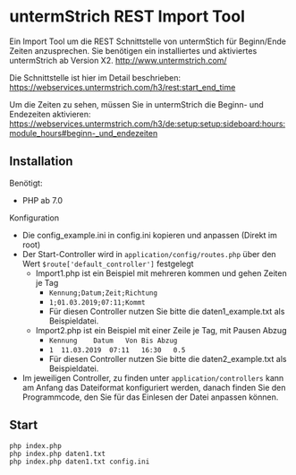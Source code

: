 untermStrich REST Import Tool
=============================

Ein Import Tool um die REST Schnittstelle von untermStich für Beginn/Ende Zeiten anzusprechen.
Sie benötigen ein installiertes und aktiviertes untermStrich ab Version X2.
http://www.untermstrich.com/

Die Schnittstelle ist hier im Detail beschrieben: 
https://webservices.untermstrich.com/h3/rest:start_end_time

Um die Zeiten zu sehen, müssen Sie in untermStrich die Beginn- und Endezeiten aktivieren:
https://webservices.untermstrich.com/h3/de:setup:setup:sideboard:hours:module_hours#beginn-_und_endezeiten

Installation
------------

Benötigt:

  * PHP ab 7.0

Konfiguration

  * Die config_example.ini in config.ini kopieren und anpassen (Direkt im root)
  * Der Start-Controller wird in `application/config/routes.php` über den Wert `$route['default_controller']` festgelegt
    * Import1.php ist ein Beispiel mit mehreren kommen und gehen Zeiten je Tag
      * `Kennung;Datum;Zeit;Richtung`
      * `1;01.03.2019;07:11;Kommt`
      * Für diesen Controller nutzen Sie bitte die daten1_example.txt als Beispieldatei.
    * Import2.php ist ein Beispiel mit einer Zeile je Tag, mit Pausen Abzug
      * `Kennung	Datum	Von	Bis	Abzug`
      * `1	11.03.2019	07:11	16:30	0.5`
      * Für diesen Controller nutzen Sie bitte die daten2_example.txt als Beispieldatei.
  * Im jeweiligen Controller, zu finden unter `application/controllers` kann am Anfang das Dateiformat konfiguriert werden,
    danach finden Sie den Programmcode, den Sie für das Einlesen der Datei anpassen können.

Start
-----

    php index.php
    php index.php daten1.txt
    php index.php daten1.txt config.ini
